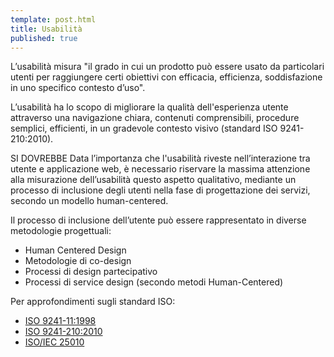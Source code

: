 ```yaml
---
template: post.html
title: Usabilità
published: true
---
```


L’usabilità misura "il grado in cui un prodotto può essere usato da particolari utenti per raggiungere certi obiettivi con efficacia, efficienza, soddisfazione in uno specifico contesto d’uso".

L’usabilità ha lo scopo di migliorare la qualità dell'esperienza utente attraverso una navigazione chiara, contenuti comprensibili, procedure semplici, efficienti, in un gradevole contesto visivo (standard ISO 9241-210:2010).

SI DOVREBBE 
Data l’importanza che l'usabilità riveste nell’interazione tra utente e applicazione web, è necessario riservare la massima attenzione alla misurazione dell’usabilità questo aspetto qualitativo, mediante un processo di inclusione degli utenti nella fase di progettazione dei servizi, secondo un modello human-centered.

Il processo di inclusione dell’utente può essere rappresentato in diverse metodologie progettuali:
- Human Centered Design 
- Metodologie di co-design
- Processi di design partecipativo
- Processi di service design (secondo metodi Human-Centered)

Per approfondimenti sugli standard ISO:

* [ISO 9241-11:1998](http://www.iso.org/iso/catalogue_detail.htm?csnumber=16883)
* [ISO 9241-210:2010](http://www.iso.org/iso/catalogue_detail.htm?csnumber=52075)
* [ISO/IEC 25010](http://www.iso.org/iso/iso_catalogue/catalogue_tc/catalogue_detail.htm?csnumber=35733)
